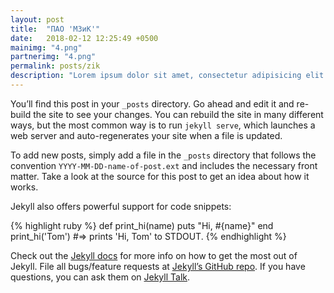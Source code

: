 ```yaml
---
layout: post
title:  "ПАО 'МЗиК'"
date:   2018-02-12 12:25:49 +0500
mainimg: "4.png"
partnerimg: "4.png"
permalink: posts/zik
description: "Lorem ipsum dolor sit amet, consectetur adipisicing elit. Vero non, deserunt, voluptates minima quia dolores excepturi amet repudiandae maxime fugit assumenda eius iusto dolore voluptatum perspiciatis reprehenderit. Hic, distinctio, numquam."
---
```

You’ll find this post in your `_posts` directory. Go ahead and edit it and re-build the site to see your changes. You can rebuild the site in many different ways, but the most common way is to run `jekyll serve`, which launches a web server and auto-regenerates your site when a file is updated.

To add new posts, simply add a file in the `_posts` directory that follows the convention `YYYY-MM-DD-name-of-post.ext` and includes the necessary front matter. Take a look at the source for this post to get an idea about how it works.

Jekyll also offers powerful support for code snippets:

{% highlight ruby %}
def print_hi(name)
  puts "Hi, #{name}"
end
print_hi('Tom')
#=> prints 'Hi, Tom' to STDOUT.
{% endhighlight %}

Check out the [Jekyll docs][jekyll-docs] for more info on how to get the most out of Jekyll. File all bugs/feature requests at [Jekyll’s GitHub repo][jekyll-gh]. If you have questions, you can ask them on [Jekyll Talk][jekyll-talk].

[jekyll-docs]: https://jekyllrb.com/docs/home
[jekyll-gh]:   https://github.com/jekyll/jekyll
[jekyll-talk]: https://talk.jekyllrb.com/
